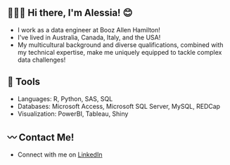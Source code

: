 
## 💁🏼‍♀️ Hi there, I'm Alessia! 😊

* I work as a data engineer at Booz Allen Hamilton!
* I've lived in Australia, Canada, Italy, and the USA! 
* My multicultural background and diverse qualifications, combined with my technical expertise, make me uniquely equipped to tackle complex data challenges!

## 🧰 Tools

* Languages: R, Python, SAS, SQL
* Databases: Microsoft Access, Microsoft SQL Server, MySQL, REDCap
* Visualization: PowerBI, Tableau, Shiny

## 〰️ Contact Me!
* Connect with me on [LinkedIn](https://www.linkedin.com/in/alessia-kettlitz/)
